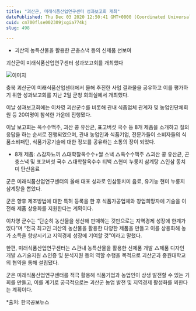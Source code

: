 ```yaml
---
title: "괴산군, 미래식품산업연구센터 성과보고회 개최"
datePublished: Thu Dec 03 2020 12:50:41 GMT+0000 (Coordinated Universal Time)
cuid: cm700flse002309jxgia774kj
slug: 498

---
```



- 괴산의 농특산물을 활용한 곤충스낵 등의 신제품 선보여

괴산군이 미래식품산업연구센터 성과보고회를 개최했다

![이미지](https://cdn.hashnode.com/res/hashnode/image/upload/v1739249812811/b984c1ed-cda4-414f-846f-bf6088500307.jpeg)

충북 괴산군이 미래식품산업센터에서 올해 추진한 사업 결과물을 공유하고 이를 평가하기 위한 성과보고회를 지난 2일 군청 회의실에서 개최했다.

이날 성과보고회에는 이차영 괴산군수를 비롯해 관내 식품업체 관계자 및 농업인단체회원 등 20여명이 참석한 가운데 진행됐다.

이날 보고회는 옥수수맥주, 괴산 콩 유산균, 표고버섯 국수 등 8개 제품을 소개하고 질의응답을 하는 순서로 진행되었으며, 관내 농업인과 식품기업, 전문가들이 소비자들의 식품소비패턴, 식품가공기술에 대한 정보를 공유하는 소통의 장이 되었다.

* 8개 제품: △감자뇨끼 △대학찰옥수수+쌀 스낵 △옥수수맥주 △괴산 콩 유산균, 곤충스낵 및 표고버섯 국수 △대학찰옥수수 티백 △현미 누룽지 삼계탕 △인삼 동치미 탄산음료

군은 미래식품산업연구센터의 올해 대표 성과로 인삼동치미 음료, 유기농 현미 누룽지 삼계탕을 뽑았다.

군은 향후 제조방법에 대한 특허 등록을 한 후 식품가공업체와 창업희망자에 기술을 이전해 제품 상용화를 지원한다는 계획이다.

이차영 군수는 “단순히 농산물을 생산해 판매하는 것만으로는 지역경제 성장에 한계가 있다”며 “전국 최고인 괴산의 농산물을 활용한 다양한 제품을 만들고 이를 상용화해 농가 소득을 향상시키고 지역경제 성장에 기여할 것”이라고 말했다.

한편, 미래식품산업연구센터는 △관내 농특산물을 활용한 신제품 개발 △제품 디자인 개발 △기술지원 △인증 및 분석지원 등의 역할 수행을 목적으로 괴산군과 중원대학교의 협약을 통해 설립됐다.

군은 미래식품산업연구센터를 적극 활용해 식품기업과 농업인이 상생 발전할 수 있는 기회를 만들고, 이를 계기로 궁극적으로는 괴산군 농업 발전 및 지역경제 활성화를 꾀한다는 계획이다.

*출처: 한국공보뉴스